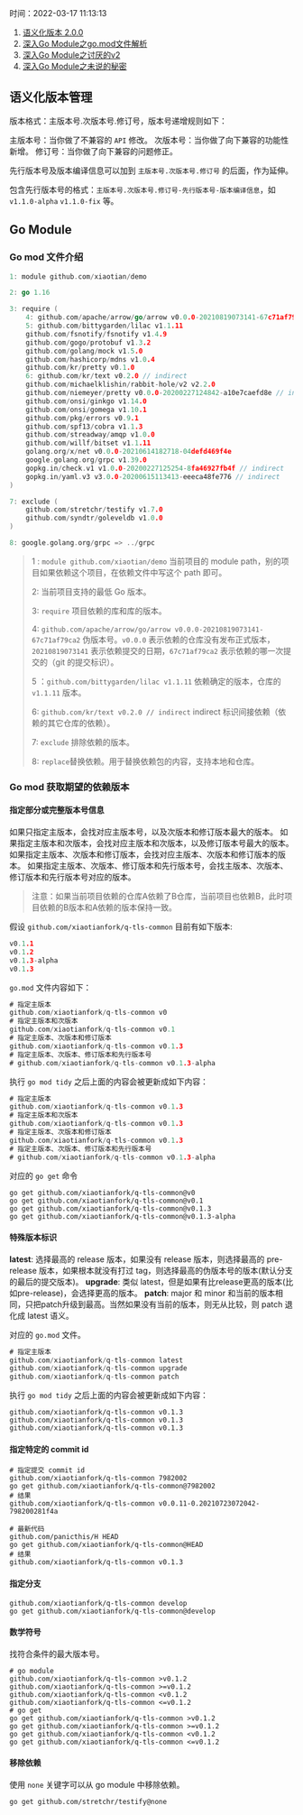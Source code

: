 时间：2022-03-17 11:13:13

1. [语义化版本 2.0.0](https://semver.org/lang/zh-CN/)
2. [深入Go Module之go.mod文件解析](https://colobu.com/2021/06/28/dive-into-go-module-1/)
3. [深入Go Module之讨厌的v2](https://colobu.com/2021/06/28/dive-into-go-module-2/)
4. [深入Go Module之未说的秘密](https://colobu.com/2021/07/04/dive-into-go-module-3/)

## 语义化版本管理

版本格式：主版本号.次版本号.修订号，版本号递增规则如下：

主版本号：当你做了不兼容的 `API` 修改。
次版本号：当你做了向下兼容的功能性新增。
修订号：当你做了向下兼容的问题修正。

先行版本号及版本编译信息可以加到  `主版本号.次版本号.修订号` 的后面，作为延伸。

包含先行版本号的格式：`主版本号.次版本号.修订号-先行版本号-版本编译信息`，如 `v1.1.0-alpha` `v1.1.0-fix` 等。

## Go Module

### Go mod 文件介绍

```go
1: module github.com/xiaotian/demo

2: go 1.16

3: require (
    4: github.com/apache/arrow/go/arrow v0.0.0-20210819073141-67c71af79ca2
    5: github.com/bittygarden/lilac v1.1.11
	github.com/fsnotify/fsnotify v1.4.9
	github.com/gogo/protobuf v1.3.2
	github.com/golang/mock v1.5.0
	github.com/hashicorp/mdns v1.0.4
	github.com/kr/pretty v0.1.0
    6: github.com/kr/text v0.2.0 // indirect
	github.com/michaelklishin/rabbit-hole/v2 v2.2.0
	github.com/niemeyer/pretty v0.0.0-20200227124842-a10e7caefd8e // indirect
	github.com/onsi/ginkgo v1.14.0
	github.com/onsi/gomega v1.10.1
	github.com/pkg/errors v0.9.1
	github.com/spf13/cobra v1.1.3
	github.com/streadway/amqp v1.0.0
	github.com/willf/bitset v1.1.11
	golang.org/x/net v0.0.0-20210614182718-04defd469f4e
	google.golang.org/grpc v1.39.0
	gopkg.in/check.v1 v1.0.0-20200227125254-8fa46927fb4f // indirect
	gopkg.in/yaml.v3 v3.0.0-20200615113413-eeeca48fe776 // indirect
)

7: exclude (
	github.com/stretchr/testify v1.7.0
	github.com/syndtr/goleveldb v1.0.0
)

8: google.golang.org/grpc => ../grpc
```

>1 :  `module github.com/xiaotian/demo` 当前项目的 module path，别的项目如果依赖这个项目，在依赖文件中写这个 path 即可。
>
>2: 当前项目支持的最低 Go 版本。
>
>3:  `require` 项目依赖的库和库的版本。
>
>4: `github.com/apache/arrow/go/arrow v0.0.0-20210819073141-67c71af79ca2` 伪版本号。`v0.0.0` 表示依赖的仓库没有发布正式版本，`20210819073141` 表示依赖提交的日期，`67c71af79ca2` 表示依赖的哪一次提交的（git 的提交标识）。
>
>5 ：`github.com/bittygarden/lilac v1.1.11` 依赖确定的版本，仓库的 `v1.1.11` 版本。
>
>6: `github.com/kr/text v0.2.0 // indirect` indirect 标识间接依赖（依赖的其它仓库的依赖）。
>
>7:  `exclude` 排除依赖的版本。
>
>8: `replace`替换依赖。用于替换依赖包的内容，支持本地和仓库。

### Go mod 获取期望的依赖版本

#### 指定部分或完整版本号信息

如果只指定主版本，会找对应主版本号，以及次版本和修订版本最大的版本。
如果指定主版本和次版本，会找对应主版本和次版本，以及修订版本号最大的版本。
如果指定主版本、次版本和修订版本，会找对应主版本、次版本和修订版本的版本。
如果指定主版本、次版本、修订版本和先行版本号，会找主版本、次版本、修订版本和先行版本号对应的版本。

> 注意：如果当前项目依赖的仓库A依赖了B仓库，当前项目也依赖B，此时项目依赖的B版本和A依赖的版本保持一致。

假设 `github.com/xiaotianfork/q-tls-common` 目前有如下版本:

```go
v0.1.1
v0.1.2
v0.1.3-alpha
v0.1.3
```

`go.mod` 文件内容如下：

```go
# 指定主版本
github.com/xiaotianfork/q-tls-common v0
# 指定主版本和次版本
github.com/xiaotianfork/q-tls-common v0.1
# 指定主版本、次版本和修订版本
github.com/xiaotianfork/q-tls-common v0.1.3
# 指定主版本、次版本、修订版本和先行版本号
# github.com/xiaotianfork/q-tls-common v0.1.3-alpha
```

执行 `go mod tidy` 之后上面的内容会被更新成如下内容：

```go
# 指定主版本
github.com/xiaotianfork/q-tls-common v0.1.3
# 指定主版本和次版本
github.com/xiaotianfork/q-tls-common v0.1.3
# 指定主版本、次版本和修订版本
github.com/xiaotianfork/q-tls-common v0.1.3
# 指定主版本、次版本、修订版本和先行版本号
# github.com/xiaotianfork/q-tls-common v0.1.3-alpha
```

对应的 `go get` 命令

```shell
go get github.com/xiaotianfork/q-tls-common@v0
go get github.com/xiaotianfork/q-tls-common@v0.1
go get github.com/xiaotianfork/q-tls-common@v0.1.3
go get github.com/xiaotianfork/q-tls-common@v0.1.3-alpha
```

#### 特殊版本标识

**latest**: 选择最高的 release 版本，如果没有 release 版本，则选择最高的 pre-release 版本，如果根本就没有打过 tag，则选择最高的伪版本号的版本(默认分支的最后的提交版本)。
**upgrade**: 类似 latest，但是如果有比release更高的版本(比如pre-release)，会选择更高的版本。
**patch**: major 和 minor 和当前的版本相同，只把patch升级到最高。当然如果没有当前的版本，则无从比较，则 patch 退化成 latest 语义。

对应的 `go.mod` 文件。

```go
# 指定主版本
github.com/xiaotianfork/q-tls-common latest
github.com/xiaotianfork/q-tls-common upgrade
github.com/xiaotianfork/q-tls-common patch
```

执行 `go mod tidy` 之后上面的内容会被更新成如下内容：

```shell
github.com/xiaotianfork/q-tls-common v0.1.3
github.com/xiaotianfork/q-tls-common v0.1.3
github.com/xiaotianfork/q-tls-common v0.1.3
```

#### 指定特定的 commit id

```shell
# 指定提交 commit id
github.com/xiaotianfork/q-tls-common 7982002
go get github.com/xiaotianfork/q-tls-common@7982002
# 结果
github.com/xiaotianfork/q-tls-common v0.0.11-0.20210723072042-798200281f4a

# 最新代码
github.com/panicthis/H HEAD
go get github.com/xiaotianfork/q-tls-common@HEAD
# 结果
github.com/xiaotianfork/q-tls-common v0.1.3
```

#### 指定分支

```shell
github.com/xiaotianfork/q-tls-common develop
go get github.com/xiaotianfork/q-tls-common@develop
```

#### 数学符号

找符合条件的最大版本号。

```shell
# go module 
github.com/xiaotianfork/q-tls-common >v0.1.2
github.com/xiaotianfork/q-tls-common >=v0.1.2
github.com/xiaotianfork/q-tls-common <v0.1.2
github.com/xiaotianfork/q-tls-common <=v0.1.2
# go get 
go get github.com/xiaotianfork/q-tls-common >v0.1.2
go get github.com/xiaotianfork/q-tls-common >=v0.1.2
go get github.com/xiaotianfork/q-tls-common <v0.1.2
go get github.com/xiaotianfork/q-tls-common <=v0.1.2
```

#### 移除依赖

使用 `none` 关键字可以从 go module 中移除依赖。

```shell
go get github.com/stretchr/testify@none
```
